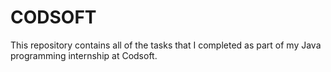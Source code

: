 # CODSOFT
This repository contains all of the tasks that I completed as part of my Java programming internship at Codsoft.
